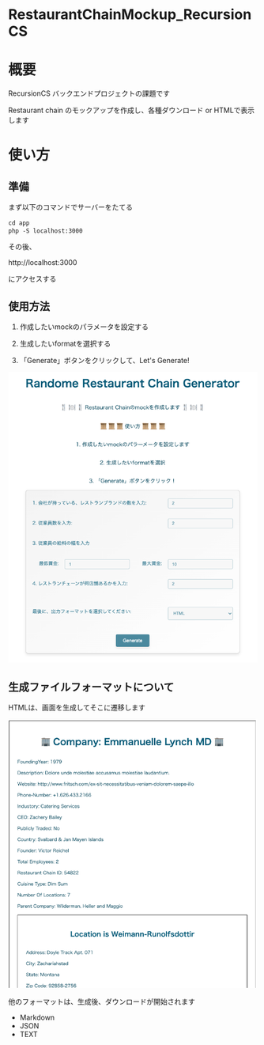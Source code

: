 # RestaurantChainMockup_RecursionCS

# 概要

RecursionCS バックエンドプロジェクトの課題です

Restaurant chain のモックアップを作成し、各種ダウンロード or HTMLで表示します

# 使い方

## 準備

まず以下のコマンドでサーバーをたてる

```shell
cd app
php -S localhost:3000
```

その後、

http://localhost:3000

にアクセスする

## 使用方法

1. 作成したいmockのパラメータを設定する

2. 生成したいformatを選択する

3. 「Generate」ボタンをクリックして、Let's Generate!

![使用方法イメージ](./doc/image.png)

## 生成ファイルフォーマットについて

HTMLは、画面を生成してそこに遷移します

![HTML生成イメージ](./doc/image2.png)


他のフォーマットは、生成後、ダウンロードが開始されます
- Markdown
- JSON
- TEXT
